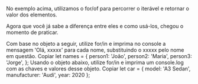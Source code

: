 No exemplo acima, utilizamos o for/of para percorrer o iterável e retornar o valor dos elementos.

Agora que você já sabe a diferença entre eles e como usá-los, chegou o momento de praticar.

Com base no objeto a seguir, utilize for/in e imprima no console a mensagem 'Olá, xxxxx' para cada nome, substituindo o xxxxx pelo nome em questão.
Copiar
let names = {
  person1: 'João',
  person2: 'Maria',
  person3: 'Jorge',
};
Usando o objeto abaixo, utilize for/in e imprima um console.log com as chaves e valores desse objeto.
Copiar
let car = {
  model: 'A3 Sedan',
  manufacturer: 'Audi',
  year: 2020
};
